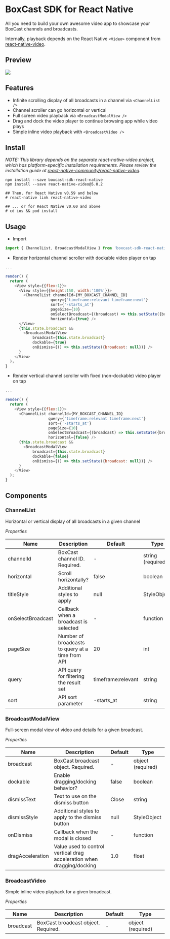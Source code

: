 # BoxCast SDK for React Native

All you need to build your own awesome video app to showcase your BoxCast channels and broadcasts.

Internally, playback depends on the React Native `<Video>` component from [react-native-video](https://github.com/react-native-community/react-native-video).

## Preview

<img src="https://github.com/boxcast/boxcast-sdk-react-native/blob/master/boxcast-sdk-react-native-demo-1.gif?raw=true">

## Features

* Infinite scrolling display of all broadcasts in a channel via `<ChannelList />`
* Channel scroller can go horizontal or vertical
* Full screen video playback via `<BroadcastModalView />`
* Drag and dock the video player to continue browsing app while video plays
* Simple inline video playback with `<BroadcastVideo />`

## Install

_NOTE: This library depends on the separate react-native-video project, which
has platform-specific installation requirements.  Please review the installation guide at
<a href="https://github.com/react-native-community/react-native-video">react-native-community/react-native-video</a>._

```
npm install --save boxcast-sdk-react-native
npm install --save react-native-video@5.0.2

## Then, for React Native v0.59 and below
# react-native link react-native-video

## ... or for React Native v0.60 and above
# cd ios && pod install
```


## Usage

* Import

```JavaScript
import { ChannelList, BroadcastModalView } from 'boxcast-sdk-react-native';
```

* Render horizontal channel scroller with dockable video player on tap

```JavaScript
...

render() {
  return (
    <View style={{flex:1}}>
      <View style={{height:150, width:'100%'}}>
        <ChannelList channelId={MY_BOXCAST_CHANNEL_ID}
                    query={'timeframe:relevant timeframe:next'}
                    sort={'-starts_at'}
                    pageSize={10}
                    onSelectBroadcast={(broadcast) => this.setState({broadcast})}
                    horizontal={true} />
      </View>
      {this.state.broadcast &&
        <BroadcastModalView
            broadcast={this.state.broadcast}
            dockable={true}
            onDismiss={() => this.setState({broadcast: null})} />
      }
    </View>
  );
}
```

* Render vertical channel scroller with fixed (non-dockable) video player on tap

```JavaScript
...

render() {
  return (
    <View style={{flex:1}}>
      <ChannelList channelId={MY_BOXCAST_CHANNEL_ID}
                   query={'timeframe:relevant timeframe:next'}
                   sort={'-starts_at'}
                   pageSize={10}
                   onSelectBroadcast={(broadcast) => this.setState({broadcast})}
                   horizontal={false} />
      {this.state.broadcast &&
        <BroadcastModalView
            broadcast={this.state.broadcast}
            dockable={false}
            onDismiss={() => this.setState({broadcast: null})} />
      }
    </View>
  );
}
```

## Components

### ChannelList

Horizontal or vertical display of all broadcasts in a given channel

*Properties*

 Name | Description | Default | Type
------|-------------|----------|-----------
channelId | BoxCast channel ID. Required. | - | string (required)
horizontal | Scroll horizontally? | false | boolean
titleStyle | Additional styles to apply | null | StyleObject
onSelectBroadcast | Callback when a broadcast is selected | - | function
pageSize | Number of broadcasts to query at a time from API | 20 | int
query | API query for filtering the result set | timeframe:relevant | string
sort | API sort parameter | -starts_at | string

### BroadcastModalView

Full-screen modal view of video and details for a given broadcast.

*Properties*

 Name | Description | Default | Type
------|-------------|----------|-----------
broadcast | BoxCast broadcast object. Required. | - | object (required)
dockable | Enable dragging/docking behavior? | false | boolean
dismissText | Text to use on the dismiss button | Close | string
dismissStyle | Additional styles to apply to the dismiss button| null | StyleObject
onDismiss | Callback when the modal is closed | - | function
dragAcceleration | Value used to control vertical drag acceleration when dragging/docking | 1.0 | float


### BroadcastVideo

Simple inline video playback for a given broadcast.

*Properties*

 Name | Description | Default | Type
------|-------------|----------|-----------
broadcast | BoxCast broadcast object. Required. | - | object (required)
